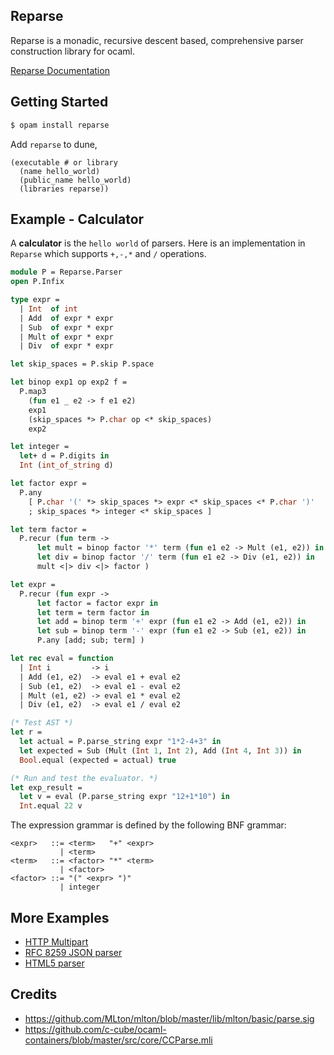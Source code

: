 ## Reparse

Reparse is a monadic, recursive descent based, comprehensive parser construction library for ocaml.

[Reparse Documentation](https://lemaetech.co.uk/reparse/)

## Getting Started

```sh
$ opam install reparse
```

Add `reparse` to dune,

```
(executable # or library
  (name hello_world)
  (public_name hello_world)
  (libraries reparse))
```

## Example - Calculator

A **calculator** is the `hello world` of parsers. Here is an implementation in `Reparse` which supports `+,-,*` and `/` operations.

```ocaml
module P = Reparse.Parser
open P.Infix

type expr =
  | Int  of int
  | Add  of expr * expr
  | Sub  of expr * expr
  | Mult of expr * expr
  | Div  of expr * expr

let skip_spaces = P.skip P.space

let binop exp1 op exp2 f =
  P.map3
    (fun e1 _ e2 -> f e1 e2)
    exp1
    (skip_spaces *> P.char op <* skip_spaces)
    exp2

let integer =
  let+ d = P.digits in
  Int (int_of_string d)

let factor expr =
  P.any
    [ P.char '(' *> skip_spaces *> expr <* skip_spaces <* P.char ')'
    ; skip_spaces *> integer <* skip_spaces ]

let term factor =
  P.recur (fun term ->
      let mult = binop factor '*' term (fun e1 e2 -> Mult (e1, e2)) in
      let div = binop factor '/' term (fun e1 e2 -> Div (e1, e2)) in
      mult <|> div <|> factor )

let expr =
  P.recur (fun expr ->
      let factor = factor expr in
      let term = term factor in
      let add = binop term '+' expr (fun e1 e2 -> Add (e1, e2)) in
      let sub = binop term '-' expr (fun e1 e2 -> Sub (e1, e2)) in
      P.any [add; sub; term] )

let rec eval = function
  | Int i         -> i
  | Add (e1, e2)  -> eval e1 + eval e2
  | Sub (e1, e2)  -> eval e1 - eval e2
  | Mult (e1, e2) -> eval e1 * eval e2
  | Div (e1, e2)  -> eval e1 / eval e2

(* Test AST *)
let r =
  let actual = P.parse_string expr "1*2-4+3" in
  let expected = Sub (Mult (Int 1, Int 2), Add (Int 4, Int 3)) in
  Bool.equal (expected = actual) true

(* Run and test the evaluator. *)
let exp_result =
  let v = eval (P.parse_string expr "12+1*10") in
  Int.equal 22 v
```

The expression grammar is defined by the following BNF grammar:

```ebnf
<expr>   ::= <term>   "+" <expr>
           | <term>
<term>   ::= <factor> "*" <term>
           | <factor>
<factor> ::= "(" <expr> ")"
           | integer
```

## More Examples

- [HTTP Multipart](https://github.com/lemaetech/http-multipart-formdata/blob/master/src/http_multipart_formdata.ml)
- [RFC 8259 JSON parser](https://github.com/lemaetech/reparse/blob/master/examples/json.ml)
- [HTML5 parser](https://github.com/lemaetech/pp_html/blob/master/src/pp_html.ml)

## Credits
- https://github.com/MLton/mlton/blob/master/lib/mlton/basic/parse.sig
- https://github.com/c-cube/ocaml-containers/blob/master/src/core/CCParse.mli
